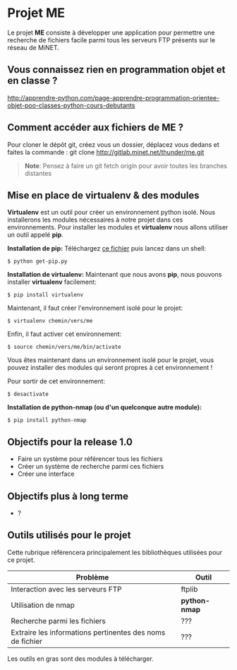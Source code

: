 Projet ME
===================


Le projet **ME** consiste à développer une application pour permettre une recherche de fichiers facile parmi tous les serveurs FTP présents sur le réseau de MiNET.

Vous connaissez rien en programmation objet et en classe ?
-----------------

http://apprendre-python.com/page-apprendre-programmation-orientee-objet-poo-classes-python-cours-debutants

Comment accéder aux fichiers de **ME** ?
-------------

Pour cloner le dépôt git, créez vous un dossier, déplacez vous dedans et faites la commande : git clone http://gitlab.minet.net/thunder/me.git
> **Note**: Pensez à faire un git fetch origin pour avoir toutes les branches distantes 

Mise en place de virtualenv & des modules
-------------
**Virtualenv** est un outil pour créer un environnement python isolé. Nous installerons les modules nécessaires à notre projet dans ces environnements. Pour installer les modules et **virtualenv** nous allons utiliser un outil appelé **pip**.

**Installation de pip:**
Téléchargez <a href="https://bootstrap.pypa.io/get-pip.py">ce fichier</a> puis lancez dans un shell:

    $ python get-pip.py

**Installation de virtualenv:**
Maintenant que nous avons **pip**, nous pouvons installer **virtualenv** facilement: 

    $ pip install virtualenv

Maintenant, il faut créer l'environnement isolé pour le projet:

    $ virtualenv chemin/vers/me

Enfin, il faut activer cet environnement:

    $ source chemin/vers/me/bin/activate
  
 Vous êtes maintenant dans un environnement isolé pour le projet, vous pouvez installer des modules qui seront propres à cet environnement !

Pour sortir de cet environnement:

    $ desactivate

**Installation de python-nmap (ou d'un quelconque autre module):**

    $ pip install python-nmap

Objectifs pour la release 1.0
-------------
- Faire un système pour référencer tous les fichiers
- Créer un système de recherche parmi ces fichiers
- Créer une interface

Objectifs plus à long terme
-------------
- ?


Outils utilisés pour le projet
-------------

Cette rubrique référencera principalement les bibliothèques utilisées pour ce projet.

**Problème**    | **Outil**
-------- | ---
Interaction avec les serveurs FTP  | ftplib
Utilisation de nmap | **python-nmap**
Recherche parmi les fichiers   | ???
Extraire les informations pertinentes des noms de fichier | ??? 


Les outils en gras sont des modules à télécharger.
